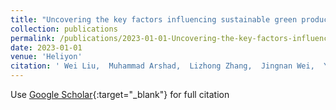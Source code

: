 ```yaml
---
title: "Uncovering the key factors influencing sustainable green production behavior among Chinese medicinal herb growers"
collection: publications
permalink: /publications/2023-01-01-Uncovering-the-key-factors-influencing-sustainable-green-production-behavior-among-Chinese-medicinal-herb-growers.md
date: 2023-01-01
venue: 'Heliyon'
citation: ' Wei Liu,  Muhammad Arshad,  Lizhong Zhang,  Jingnan Wei,  Yanhua Fu, &quot;Uncovering the key factors influencing sustainable green production behavior among Chinese medicinal herb growers.&quot; Heliyon, 2023.'
---
```


Use [Google Scholar](https://scholar.google.com/scholar?q=Uncovering+the+key+factors+influencing+sustainable+green+production+behavior+among+Chinese+medicinal+herb+growers){:target="_blank"} for full citation